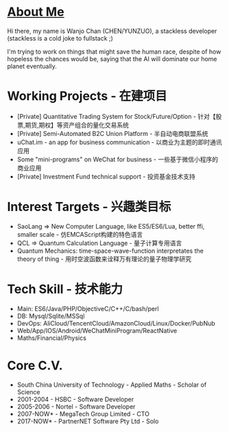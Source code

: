 # [About Me](https://trello.com/b/QqM8jOJG/wanjochan)

  Hi there, my name is Wanjo Chan (CHEN/YUNZUO), a stackless developer (stackless is a cold joke to fullstack ;)
  
  I'm trying to work on things that might save the human race, despite of how hopeless the chances would be, saying that the AI will dominate our home planet eventually.

# Working Projects - 在建项目

* [Private] Quantitative Trading System for Stock/Future/Option - 针对【股票,期货,期权】等资产组合的量化交易系统
* [Private] Semi-Automated B2C Union Platform - 半自动电商联盟系统
* uChat.im - an app for business communication - 以商业为主题的即时通讯应用
* Some "mini-programs" on WeChat for business - 一些基于微信小程序的商业应用
* [Private] Investment Fund technical support - 投资基金技术支持

# Interest Targets - 兴趣类目标

* SaoLang => New Computer Language, like ES5/ES6/Lua, better ffi, smaller scale - 仿EMCAScript构建的特色语言
* QCL => Quantum Calculation Language - 量子计算专用语言
* Quantum Mechanics: time-space-wave-function interpretates the theory of thing - 用时空波函数来诠释万有理论的量子物理学研究

# Tech Skill - 技术能力

* Main: ES6/Java/PHP/ObjectiveC/C++/C/bash/perl
* DB: Mysql/Sqlite/MSSql
* DevOps: AliCloud/TencentCloud/AmazonCloud/Linux/Docker/PubNub
* Web/App/IOS/Android/WeChatMiniProgram/ReactNative
* Maths/Financial/Physics

# Core C.V.

* South China University of Technology - Applied Maths - Scholar of Science
* 2001-2004 - HSBC - Software Developer
* 2005-2006 - Nortel - Software Developer
* 2007-NOW* - MegaTech Group Limited - CTO
* 2017-NOW* - PartnerNET Software Pty Ltd - Solo
